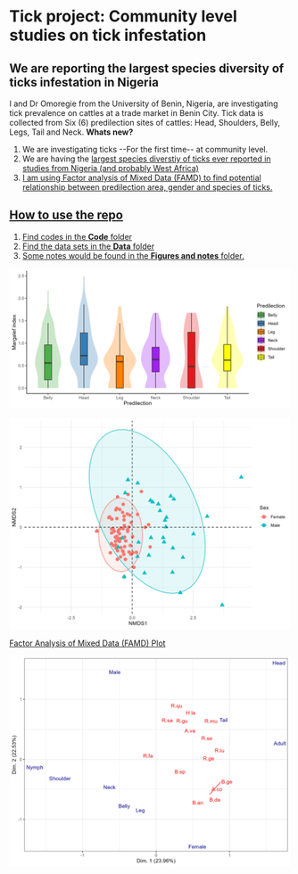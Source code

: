 #       Tick project: Community level studies on tick infestation 
## We are reporting the largest species diversity of ticks infestation in Nigeria
I and Dr Omoregie from the University of Benin, Nigeria, are investigating tick prevalence on cattles at a trade market in Benin City.  Tick data is collected from Six (6) predilection sites of cattles: Head, Shoulders, Belly, Legs, Tail and Neck.
**Whats new?**
1. We are investigating ticks --For the first time-- at community level.
2. We are having the <u> largest species diverstiy of ticks ever reported in studies from Nigeria (and probably West Africa)
3. I am using Factor analysis of Mixed Data (FAMD) to find potential relationship between predilection area, gender and species of ticks.


## How to use the repo

1. Find codes in the **Code** folder
2. Find the data sets in the **Data** folder
3. Some notes would be found in the **Figures and notes** folder.


 
![Descriptive Alt Text](https://github.com/Nosa-Osawe/Ticks/blob/main/Notes%20%26%20Figures/Margalef.jpg?raw=true)

![Descriptive Alt Text](https://github.com/Nosa-Osawe/Ticks/blob/main/Notes%20%26%20Figures/sex_nmds.jpg?raw=true)

Factor Analysis of Mixed Data (FAMD) Plot

![Descriptive Alt Text](https://github.com/Nosa-Osawe/Ticks/blob/main/Notes%20%26%20Figures/famd_plot.jpg?raw=true)
